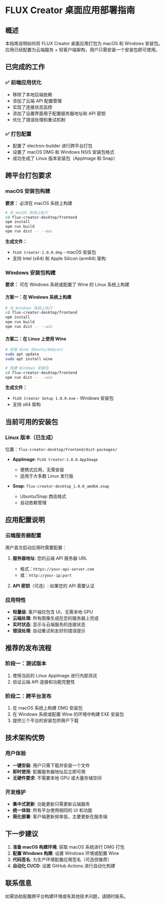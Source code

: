 # FLUX Creator 桌面应用部署指南

## 概述

本指南说明如何将 FLUX Creator 桌面应用打包为 macOS 和 Windows 安装包。应用已经配置为云端服务 + 轻客户端架构，用户只需安装一个安装包即可使用。

## 已完成的工作

### ✅ 前端应用优化
- 移除了本地后端依赖
- 添加了云端 API 配置管理
- 实现了连接状态监控
- 添加了设置界面用于配置服务器地址和 API 密钥
- 优化了错误处理和重试机制

### ✅ 打包配置
- 配置了 electron-builder 进行跨平台打包
- 设置了 macOS DMG 和 Windows NSIS 安装包格式
- 成功生成了 Linux 版本安装包（AppImage 和 Snap）

## 跨平台打包要求

### macOS 安装包构建
**要求：** 必须在 macOS 系统上构建

```bash
# 在 macOS 系统上执行
cd flux-creator-desktop/frontend
npm install
npm run build
npm run dist -- --mac
```

**生成文件：**
- `FLUX Creator-1.0.0.dmg` - macOS 安装包
- 支持 Intel (x64) 和 Apple Silicon (arm64) 架构

### Windows 安装包构建
**要求：** 可在 Windows 系统或配置了 Wine 的 Linux 系统上构建

#### 方案一：在 Windows 系统上构建
```bash
# 在 Windows 系统上执行
cd flux-creator-desktop/frontend
npm install
npm run build
npm run dist -- --win
```

#### 方案二：在 Linux 上使用 Wine
```bash
# 安装 Wine（Ubuntu/Debian）
sudo apt update
sudo apt install wine

# 构建 Windows 安装包
cd flux-creator-desktop/frontend
npm run dist -- --win
```

**生成文件：**
- `FLUX Creator Setup 1.0.0.exe` - Windows 安装包
- 支持 x64 架构

## 当前可用的安装包

### Linux 版本（已生成）
位置：`flux-creator-desktop/frontend/dist-packages/`

- **AppImage**: `FLUX Creator-1.0.0.AppImage`
  - 便携式应用，无需安装
  - 适用于大多数 Linux 发行版
  
- **Snap**: `flux-creator-desktop_1.0.0_amd64.snap`
  - Ubuntu/Snap 商店格式
  - 自动依赖管理

## 应用配置说明

### 云端服务器配置
用户首次启动应用时需要配置：

1. **服务器地址**: 您的云端 API 服务器 URL
   - 格式：`https://your-api-server.com`
   - 或：`http://your-ip:port`

2. **API 密钥**（可选）: 如果您的 API 需要认证

### 应用特性
- **轻量级**: 客户端仅包含 UI，无需本地 GPU
- **云端处理**: 所有图像生成在您的服务器上完成
- **实时状态**: 显示与云端服务的连接状态
- **错误处理**: 自动重试和友好的错误提示

## 推荐的发布流程

### 阶段一：测试版本
1. 使用当前的 Linux AppImage 进行内部测试
2. 验证云端 API 连接和功能完整性

### 阶段二：跨平台发布
1. 在 macOS 系统上构建 DMG 安装包
2. 在 Windows 系统或配置 Wine 的环境中构建 EXE 安装包
3. 提供三个平台的安装包供用户下载

## 技术架构优势

### 用户体验
- **一键安装**: 用户只需下载并安装一个文件
- **即时使用**: 配置服务器地址后立即可用
- **无硬件要求**: 不需要本地 GPU 或大量存储空间

### 开发维护
- **集中式更新**: 功能更新只需更新云端服务
- **统一体验**: 所有平台使用相同的 UI 和功能
- **简化部署**: 客户端更新频率低，主要更新在服务端

## 下一步建议

1. **准备 macOS 构建环境**: 获取 macOS 系统进行 DMG 打包
2. **配置 Windows 构建**: 设置 Windows 环境或配置 Wine
3. **代码签名**: 为生产环境配置应用签名（可选但推荐）
4. **自动化 CI/CD**: 设置 GitHub Actions 进行自动化构建

## 联系信息

如需协助配置跨平台构建环境或有其他技术问题，请随时联系。